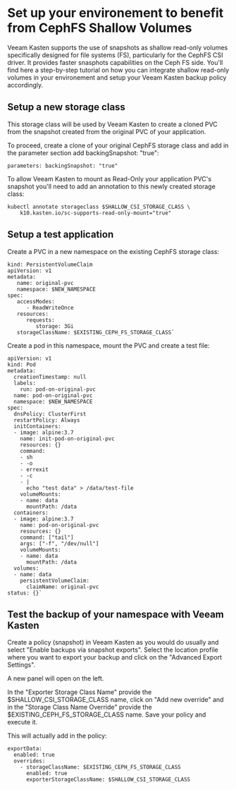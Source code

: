 # Set up your environement to benefit from CephFS Shallow Volumes

Veeam Kasten supports the use of snapshots as shallow read-only volumes specifically designed for file systems (FS), particularly for the CephFS CSI driver.
It provides faster snasphots capabilities on the Ceph FS side.
You'll find here a step-by-step tutorial on how you can integrate shallow read-only volumes in your environement and setup your Veeam Kasten backup policy accordingly.

## Setup a new storage class

This storage class will be used by Veeam Kasten to create a cloned PVC from the snapshot created from the original PVC of your application.

To proceed, create a clone of your original CephFS storage class and add in the parameter section add backingSnapshot: "true":

`
parameters:
  backingSnapshot: "true"
`

To allow Veeam Kasten to mount as Read-Only your application PVC's snapshot you'll need to add an annotation to this newly created storage class:

```console
kubectl annotate storageclass $SHALLOW_CSI_STORAGE_CLASS \
    k10.kasten.io/sc-supports-read-only-mount="true"
```
## Setup a test application

Create a PVC in a new namespace on the existing CephFS storage class:

```console
kind: PersistentVolumeClaim
apiVersion: v1
metadata:
   name: original-pvc
   namespace: $NEW_NAMESPACE
spec:
   accessModes:
      - ReadWriteOnce
   resources:
      requests:
         storage: 3Gi
   storageClassName: $EXISTING_CEPH_FS_STORAGE_CLASS`
```

Create a pod in this namespace, mount the PVC and create a test file:

```console
apiVersion: v1
kind: Pod
metadata:
  creationTimestamp: null
  labels:
    run: pod-on-original-pvc
  name: pod-on-original-pvc
  namespace: $NEW_NAMESPACE
spec:
  dnsPolicy: ClusterFirst
  restartPolicy: Always
  initContainers:
  - image: alpine:3.7
    name: init-pod-on-original-pvc
    resources: {}
    command: 
    - sh
    - -o
    - errexit
    - -c
    - | 
      echo "test data" > /data/test-file
    volumeMounts:
    - name: data
      mountPath: /data
  containers:
  - image: alpine:3.7
    name: pod-on-original-pvc
    resources: {}
    command: ["tail"]
    args: ["-f", "/dev/null"]
    volumeMounts:
    - name: data
      mountPath: /data
  volumes:
  - name: data
    persistentVolumeClaim:
      claimName: original-pvc
status: {}`
```
## Test the backup of your namespace with Veeam Kasten

Create a policy (snapshot) in Veeam Kasten as you would do usually and select "Enable backups via snapshot exports". Select the location profile where you want to export your backup and click on the "Advanced Export Settings".

A new panel will open on the left.

In the "Exporter Storage Class Name" provide the $SHALLOW_CSI_STORAGE_CLASS name, click on "Add new override" and in the "Storage Class Name Override" provide the $EXISTING_CEPH_FS_STORAGE_CLASS name.
Save your policy and execute it.

This will actually add in the policy:
```console
exportData:
  enabled: true
  overrides:
    - storageClassName: $EXISTING_CEPH_FS_STORAGE_CLASS
      enabled: true
      exporterStorageClassName: $SHALLOW_CSI_STORAGE_CLASS
```
